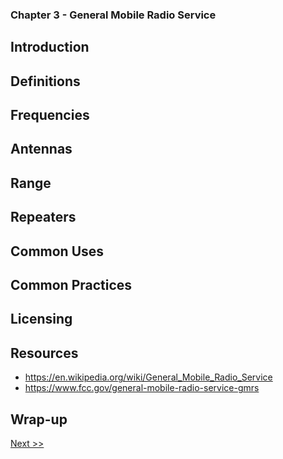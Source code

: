### Chapter 3 - General Mobile Radio Service
## Introduction
## Definitions
## Frequencies
## Antennas
## Range
## Repeaters
## Common Uses
## Common Practices
## Licensing
## Resources

* https://en.wikipedia.org/wiki/General_Mobile_Radio_Service
* https://www.fcc.gov/general-mobile-radio-service-gmrs

## Wrap-up

[Next >>](050-chapter-04.md)
